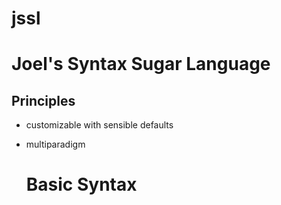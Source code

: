 # jssl
# Joel's Syntax Sugar Language

## Principles
- customizable with sensible defaults
- multiparadigm

  # Basic Syntax
  
